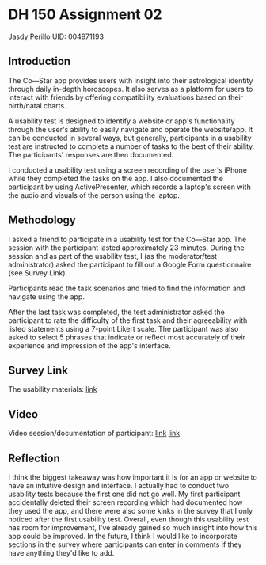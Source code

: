 # DH 150 Assignment 02
Jasdy Perillo
UID: 004971193

## Introduction
The Co—Star app provides users with insight into their astrological identity through daily in-depth horoscopes. It also serves as a platform for users to interact with friends by offering compatibility evaluations based on their birth/natal charts.  

A usability test is designed to identify a website or app's functionality through the user's ability to easily navigate and operate the website/app. It can be conducted in several ways, but generally, participants in a usability test are instructed to complete a number of tasks to the best of their ability. The participants' responses are then documented.

I conducted a usability test using a screen recording of the user's iPhone while they completed the tasks on the app. I also documented the participant by using ActivePresenter, which records a laptop's screen with the audio and visuals of the person using the laptop.


## Methodology

I asked a friend to participate in a usability test for the Co—Star app. The session with the participant lasted approximately 23 minutes. During the session and as part of the usability test, I (as the moderator/test administrator) asked the participant to fill out a Google Form questionnaire (see Survey Link). 

Participants read the task scenarios and tried to find the information and navigate using the app.

After the last task was completed, the test administrator asked the participant to rate the difficulty of the first task and their agreeability with listed statements using a 7-point Likert scale. The participant was also asked to select 5 phrases that indicate or reflect most accurately of their experience and impression of the app's interface.


## Survey Link

The usability materials: [link](https://forms.gle/mTgdDQFLzoSUhDYn7)


## Video

Video session/documentation of participant: 
[link](https://drive.google.com/uc?id=1_mpuG16G6bMX4zHBM04jWuiE07jLloum)
[link](https://drive.google.com/uc?id=1ByVGAgQ9OrHjwkukKOEehHJR8hD3r0PU)


## Reflection

I think the biggest takeaway was how important it is for an app or website to have an intuitive design and interface. I actually had to conduct two usability tests because the first one did not go well. My first participant accidentally deleted their screen recording which had documented how they used the app, and there were also some kinks in the survey that I only noticed after the first usability test. Overall, even though this usability test has room for improvement, I've already gained so much insight into how this app could be improved. In the future, I think I would like to incorporate sections in the survey where participants can enter in comments if they have anything they'd like to add. 
